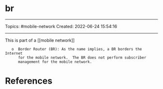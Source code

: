 # br
---
Topics: #mobile-network 
Created: 2022-06-24 15:54:16

---

This is part of a [[mobile network]]

```ad-quote
   o  Border Router (BR): As the name implies, a BR borders the Internet
      for the mobile network.  The BR does not perform subscriber
      management for the mobile network.
```

# References
